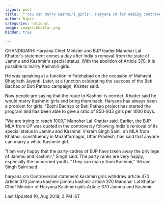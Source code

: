 ```yaml
---
layout: post
title:  "'You can marry Kashmiri girls'; Haryana CM for making controversial remark"
author: Bipin
categories: national
image: images/khattar.png
hidden: true

---
```

CHANDIGARH: Haryana Chief Minister and BJP leader Manohar Lal Khatter's statement comes a day after India's removal from the state of Jammu and Kashmir's special status. With the abolition of Article 370, it is possible to marry Kashmiri girls.

He was speaking at a function in Fatehabad on the occasion of Mahashi Bhagirath Jayanti. Later, at a function celebrating the success of the Beti Bachao or Boti Pathao campaign, Khatter said:

Now people are saying that the route to Kashmir is correct. Khatter said he would marry Kashmiri girls and bring them back. Haryana has always been a problem for girls. “Bezhi Bachao or Beti Pathao project has started the program and has been able to give a ratio of 850-933 girls per 1000 boys.

"We are trying to reach 1000," Manohar Lal Khattar said. Earlier, the BJP MLA from UP was quoted in the controversy following India's removal of its special status in Jammu and Kashmir. Vikram Singh Saini, an MLA from Khatauli constituency in Muzaffarnagar, Uttar Pradesh, has said that anyone can marry a white Kashmiri girl.

"I am very happy that the party cadres of BJP have taken away the privilege of Jammu and Kashmir," Singh said. The party ranks are very happy, especially the unmarried youth. "They can marry from Kashmir," Vikram Singh Saini said. 

haryana cm 
Controversial statement
kashmiri girls
withdraw article 370
Article 370
jammu kashmir
jammu kashmir article 370
Manohar Lal Khattar
Chief Minister of Haryana
Kashmiri girls
Article 370
Jammu and Kashmir

Last Updated 10, Aug 2019, 2 PM IST 